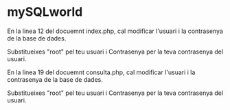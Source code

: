 # mySQLworld
En la linea 12 del docuemnt index.php, cal modificar l'usuari i la contrasenya de la base de dades. 

Substitueixes "root" pel teu usuari i Contrasenya per la teva contrasenya del usuari.

En la linea 19 del docuemnt consulta.php, cal modificar l'usuari i la contrasenya de la base de dades. 

Substitueixes "root" pel teu usuari i Contrasenya per la teva contrasenya del usuari.

